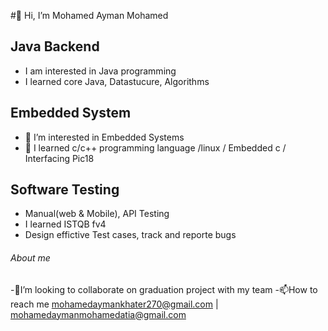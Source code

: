 #👋 Hi, I’m Mohamed Ayman Mohamed
## Java Backend
- I am interested in Java programming
- I learned core Java, Datastucure, Algorithms
## Embedded System
- 👀 I’m interested in Embedded Systems
- 🌱 I learned c/c++ programming language /linux / Embedded c / Interfacing Pic18 
## Software Testing
-   Manual(web & Mobile), API Testing
-   I learned ISTQB fv4
-   Design effictive Test cases, track and reporte bugs
 ###### About me
-💞️I’m looking to collaborate on graduation project with my team 
-📫How to reach me mohamedaymankhater270@gmail.com | mohamedaymanmohamedatia@gmail.com

<!---
MohamedAyman23/MohamedAyman23 is a ✨ special ✨ repository because its `README.md` (this file) appears on your GitHub profile.
You can click the Preview link to take a look at your changes.
--->
